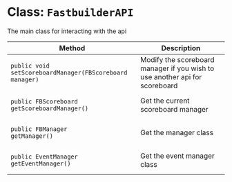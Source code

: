 # Class: `FastbuilderAPI`

The main class for interacting with the api

| Method | Description
| --- | ---
| <pre><code class="hljs language-java">public void setScoreboardManager(FBScoreboard manager) | Modify the scoreboard manager if you wish to use another api for scoreboard</code></pre>
| <pre><code class="hljs language-java">public FBScoreboard getScoreboardManager()</code></pre> | Get the current scoreboard manager
| <pre><code class="hljs language-java">public FBManager getManager()</code></pre> | Get the manager class
| <pre><code class="hljs language-java">public EventManager getEventManager()</code></pre> | Get the event manager class
